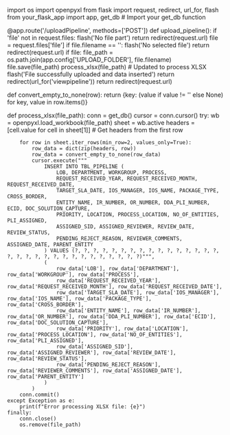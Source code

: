 import os
import openpyxl
from flask import request, redirect, url_for, flash
from your_flask_app import app, get_db  # Import your get_db function

@app.route('/uploadPipeline', methods=['POST'])
def upload_pipeline():
    if 'file' not in request.files:
        flash('No file part')
        return redirect(request.url)
    file = request.files['file']
    if file.filename == '':
        flash('No selected file')
        return redirect(request.url)
    if file:
        file_path = os.path.join(app.config['UPLOAD_FOLDER'], file.filename)
        file.save(file_path)
        process_xlsx(file_path)  # Updated to process XLSX
        flash('File successfully uploaded and data inserted')
        return redirect(url_for('viewpipeline'))
    return redirect(request.url)

def convert_empty_to_none(row):
    return {key: (value if value != '' else None) for key, value in row.items()}

def process_xlsx(file_path):
    conn = get_db()
    cursor = conn.cursor()
    try:
        wb = openpyxl.load_workbook(file_path)
        sheet = wb.active
        headers = [cell.value for cell in sheet[1]]  # Get headers from the first row
        
        for row in sheet.iter_rows(min_row=2, values_only=True):
            row_data = dict(zip(headers, row))
            row_data = convert_empty_to_none(row_data)
            cursor.execute("""
                INSERT INTO TBL_PIPELINE (
                    LOB, DEPARTMENT, WORKGROUP, PROCESS, 
                    REQUEST_RECEIVED_YEAR, REQUEST_RECEIVED_MONTH, REQUEST_RECEIVED_DATE, 
                    TARGET_SLA_DATE, IOS_MANAGER, IOS_NAME, PACKAGE_TYPE, CROSS_BORDER, 
                    ENTITY_NAME, IR_NUMBER, OR_NUMBER, DDA_PLI_NUMBER, ECID, DOC_SOLUTION_CAPTURE, 
                    PRIORITY, LOCATION, PROCESS_LOCATION, NO_OF_ENTITIES, PLI_ASSIGNED, 
                    ASSIGNED_SID, ASSIGNED_REVIEWER, REVIEW_DATE, REVIEW_STATUS, 
                    PENDING_REJECT_REASON, REVIEWER_COMMENTS, ASSIGNED_DATE, PARENT_ENTITY
                ) VALUES (?, ?, ?, ?, ?, ?, ?, ?, ?, ?, ?, ?, ?, ?, ?, ?, ?, ?, ?, ?, ?, ?, ?, ?, ?, ?, ?, ?, ?, ?, ?)""",
                (
                    row_data['LOB'], row_data['DEPARTMENT'], row_data['WORKGROUP'], row_data['PROCESS'], 
                    row_data['REQUEST_RECEIVED_YEAR'], row_data['REQUEST_RECEIVED_MONTH'], row_data['REQUEST_RECEIVED_DATE'], 
                    row_data['TARGET_SLA_DATE'], row_data['IOS_MANAGER'], row_data['IOS_NAME'], row_data['PACKAGE_TYPE'], row_data['CROSS_BORDER'], 
                    row_data['ENTITY_NAME'], row_data['IR_NUMBER'], row_data['OR_NUMBER'], row_data['DDA_PLI_NUMBER'], row_data['ECID'], row_data['DOC_SOLUTION_CAPTURE'], 
                    row_data['PRIORITY'], row_data['LOCATION'], row_data['PROCESS_LOCATION'], row_data['NO_OF_ENTITIES'], row_data['PLI_ASSIGNED'], 
                    row_data['ASSIGNED_SID'], row_data['ASSIGNED_REVIEWER'], row_data['REVIEW_DATE'], row_data['REVIEW_STATUS'], 
                    row_data['PENDING_REJECT_REASON'], row_data['REVIEWER_COMMENTS'], row_data['ASSIGNED_DATE'], row_data['PARENT_ENTITY']
                )
            )
        conn.commit()
    except Exception as e:
        print(f"Error processing XLSX file: {e}")
    finally:
        conn.close()
        os.remove(file_path)
        
